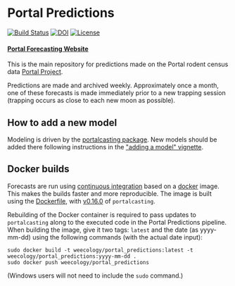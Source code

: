 # Portal Predictions
[![Build Status](https://travis-ci.org/weecology/portalPredictions.svg?branch=master)](https://travis-ci.org/weecology/portalPredictions)
[![DOI](https://zenodo.org/badge/DOI/10.5281/zenodo.833438.svg)](https://doi.org/10.5281/zenodo.833438)
[![License](http://img.shields.io/badge/license-MIT-blue.svg)](https://raw.githubusercontent.com/weecology/portalPredictions/master/LICENSE)

#### [Portal Forecasting Website](http://portal.naturecast.org/)

This is the main repository for predictions made on the Portal rodent census data [Portal Project](http://portal.weecology.org/).

Predictions are made and archived weekly. Approximately once a month, one of these forecasts is made immediately prior to a new trapping session (trapping occurs as close to each new moon as possible).

## How to add a new model

Modeling is driven by the [portalcasting package](https://github.com/weecology/portalcasting). New models should be added there following instructions in the ["adding a model" vignette](https://weecology.github.io/portalcasting/articles/adding_model_and_data.html).

## Docker builds

Forecasts are run using [continuous integration](https://en.wikipedia.org/wiki/Continuous_integration) based on a [docker](https://hub.docker.com/) image. This makes the builds faster and more reproducible. The image is built using the [Dockerfile](https://github.com/weecology/portalPredictions/blob/master/Dockerfile), with [v0.16.0](https://github.com/weecology/portalcasting/releases/tag/v0.16.0) of `portalcasting`.

Rebuilding of the Docker container is required to pass updates to `portalcasting` along to the executed code in the Portal Predictions pipeline. When building the image, give it two tags: `latest` and the date (as yyyy-mm-dd) using the following commands (with the actual date input):

```
sudo docker build -t weecology/portal_predictions:latest -t weecology/portal_predictions:yyyy-mm-dd . 
sudo docker push weecology/portal_predictions
```

(Windows users will not need to include the `sudo` command.)
